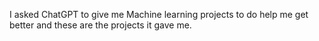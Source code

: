 I asked ChatGPT to give me Machine learning projects to do help me get better and these are the projects it gave me.
